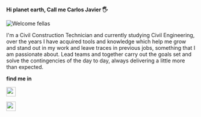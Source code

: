 <strong>Hi planet earth, Call me Carlos Javier 🖐</strong>

![Welcome fellas](https://user-images.githubusercontent.com/127773967/231904083-ea521627-ba97-490b-8f9b-0eccf53de3f1.png)
  
I'm a Civil Construction Technician and currently studying Civil Engineering, over the years I have acquired tools and knowledge which help me grow and stand out in my work and leave traces in previous jobs, something that I am passionate about. Lead teams and together carry out the goals set and solve the contingencies of the day to day, always delivering a little more than expected.

<strong>find me in</strong>

<a href="https://www.linkedin.com/in/carlos-javier-ram%C3%ADrez-guti%C3%A9rrez-7297b126a" target="_blank" rel="noopener noreferrer" >
<img src="https://www.rollingselectrical.co.uk/_webedit/cached-images/205-0-0-0-10000-10000-210.png" width="25" height="25" /></a>
<p><a href="mailto:cjrg201093@gmail.com">
<img src="https://www.slipstick.com/images/2003/email/Message.png" width="25" height="25" /></a></p>
